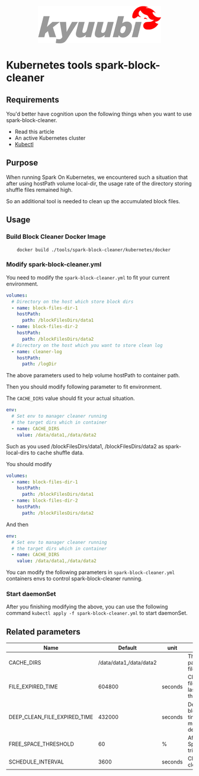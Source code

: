 <div align=center>

![](../imgs/kyuubi_logo.png)

</div>

# Kubernetes tools spark-block-cleaner

## Requirements
You'd better have cognition upon the following things when you want to use spark-block-cleaner.

* Read this article
* An active Kubernetes cluster
* [Kubectl](https://kubernetes.io/docs/reference/kubectl/overview/)

## Purpose

When running Spark On Kubernetes, we encountered such a situation that after using hostPath volume local-dir, the usage rate of the directory storing shuffle files remained high.

So an additional tool is needed to clean up the accumulated block files.

## Usage

### Build Block Cleaner Docker Image
```shell
    docker build ./tools/spark-block-cleaner/kubernetes/docker
```

### Modify spark-block-cleaner.yml
You need to modify the `spark-block-cleaner.yml` to fit your current environment.

```yaml
volumes:
  # Directory on the host which store block dirs
  - name: block-files-dir-1
    hostPath:
      path: /blockFilesDirs/data1
  - name: block-files-dir-2
    hostPath:
      path: /blockFilesDirs/data2
  # Directory on the host which you want to store clean log
  - name: cleaner-log
    hostPath:
      path: /logDir
```

The above parameters used to help volume hostPath to container path.

Then you should modify following parameter to fit environment.

The `CACHE_DIRS` value should fit your actual situation.

```yaml
env:
  # Set env to manager cleaner running
  # the target dirs which in container
  - name: CACHE_DIRS
    value: /data/data1,/data/data2
```

Such as you used /blockFilesDirs/data1, /blockFilesDirs/data2 as spark-local-dirs to cache shuffle data.

You should modify
```yaml
volumes:
  - name: block-files-dir-1
    hostPath:
      path: /blockFilesDirs/data1
  - name: block-files-dir-2
    hostPath:
      path: /blockFilesDirs/data2
```

And then

```yaml
env:
  # Set env to manager cleaner running
  # the target dirs which in container
  - name: CACHE_DIRS
    value: /data/data1,/data/data2
```
You can modify the following parameters in `spark-block-cleaner.yml` containers envs to control spark-block-cleaner running.

### Start daemonSet

After you finishing modifying the above, you can use the following command `kubectl apply -f spark-block-cleaner.yml` to start daemonSet.

## Related parameters

Name | Default | unit | Meaning
--- | --- | --- | ---
CACHE_DIRS | /data/data1,/data/data2|  | The target dirs in container path which will clean block files.
FILE_EXPIRED_TIME | 604800 | seconds | Cleaner will clean the block files which current time - last modified time  more than the fileExpiredTime.
DEEP_CLEAN_FILE_EXPIRED_TIME | 432000 | seconds | Deep clean will clean the block files which current time - last modified time  more than the deepCleanFileExpiredTime.
FREE_SPACE_THRESHOLD | 60 | % | After first clean, if free Space low than threshold trigger deep clean.
SCHEDULE_INTERVAL | 3600 | seconds | Cleaner sleep between cleaning.
